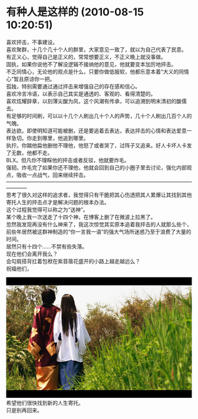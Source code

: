 # 有种人是这样的  (2010-08-15 10:20:51)

喜欢抨击，不事建设。\
喜欢聚群，十几个几十个人的群里，大家意见一致了，就以为自己代表了民意。\
有正义心，觉得自己是正义的，常常想要正义，不正义晚上就没事做。\
固执，如果你说他不了解没逻辑不接纳他的意见，他就要变本加厉地抨击。\
不乏同情心，无论他的观点是什么，只要你做低服软，他都乐意本着“大义的同情心”暂且原谅你一把。\
孤独，特别需要通过通过抨击来增强自己的存在感和信心。\
喜欢冷言冷语，以表示自己其实是通透的、客观的、看得清楚的。\
喜欢炫耀辞章，以刻薄尖酸为风，这个风潮有传承，可以追溯到明末清初的酸儒去。\
有足够的时间刷，可以以十几个人刷出几十个人的声势，几十个人刷出几百个人的气魄。\
表达欲。即使明知道可能被删，还是要追着去表达，表达抨击的心情和表达爱意一样急切。你走到哪里，他追到哪里。\
执拧。你踹他扁他删他不理他，他怒了或者哭了，过阵子又追来。好人卡坏人卡发了无数，他都不走。\
BLX。但凡你不理睬他的抨击或者反驳，他就要炸毛。\
强韧。炸毛完了如果你还不理他，他就会回到自己的小圈子里去讨论，强化内部观点，吸收一点战气，回来继续抨击。\
————————————————————————————————————————\
思考了很久对这样的追求者，我觉得只有干脆把其心伤透把其人累爆让其找到其他寄托人生的抨击点才是解决问题的根本办法。\
这个过程我觉得可以称之为“送神”。\
某个晚上我一次送走了十四个神，在博客上删了在微波上拉黑了。\
忽然我发现再没有什么神来了，我这次惊觉其实原本追着我抨击的人就那么些个，前些年居然被这群神制造的“你一言我一语”的强大气场所迷惑乃至于浪费了大量的时间。\
居然只有十四个……不禁有些失落。\
现在他们会离开我么？\
会勾肩搭背扛着包袱在紫苜蓿花盛开的小路上越走越远么？\
祝福他们，

![](<../.gitbook/assets/图片 (3).png>)\
希望他们很快找到新的人生寄托。\
只是别再回来。
